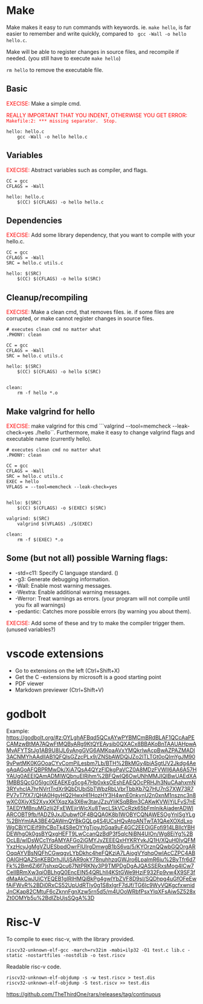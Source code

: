 # Make
Make makes it easy to run commands with keywords.
ie. ```make hello```, is far easier to remember and write quickly, compared to ``` gcc -Wall -o hello hello.c```.

Make will be able to register changes in source files, and recompile if needed. (you still have to execute ```make hello```)

```rm hello``` to remove the executable file.


## Basic
<span style="color:red;">EXECISE:</span>
Make a simple cmd.

<span style="color:red;">REALLY IMPORTANT THAT YOU INDENT, OTHERWISE YOU GET ERROR: ```Makefile:2: *** missing separator.  Stop.```</span>


```
hello: hello.c
    gcc -Wall -o hello hello.c
```
## Variables
<span style="color:red;">EXECISE:</span>
Abstract variables such as compiler, and flags.

```
CC = gcc
CFLAGS = -Wall

hello: hello.c
    $(CC) $(CFLAGS) -o hello hello.c
```
## Dependencies

<span style="color:red;">EXECISE:</span>
Add some library dependency, that you want to compile with your hello.c.

```
CC = gcc
CFLAGS = -Wall
SRC = hello.c utils.c

hello: $(SRC)
	$(CC) $(CFLAGS) -o hello $(SRC)
```
## Cleanup/recompiling


<span style="color:red;">EXECISE:</span> 
Make a clean cmd, that removes files. ie. if some files are corrupted, or make cannot register changes in source files.


```
# executes clean cmd no matter what 
.PHONY: clean

CC = gcc
CFLAGS = -Wall
SRC = hello.c utils.c

hello: $(SRC)
	$(CC) $(CFLAGS) -o hello $(SRC)


clean:
	rm -f hello *.o
```
## Make valgrind for hello

<span style="color:red;">EXECISE:</span> make valgrind for this cmd ```valgrind --tool=memcheck --leak-check=yes ./hello``. Furthermore, make it easy to change valgrind flags and executable name (currently hello).


```
# executes clean cmd no matter what 
.PHONY: clean

CC = gcc
CFLAGS = -Wall
SRC = hello.c utils.c
EXEC = hello
VFLAGS = --tool=memcheck --leak-check=yes 


hello: $(SRC)
	$(CC) $(CFLAGS) -o $(EXEC) $(SRC)

valgrind: $(SRC)
	valgrind $(VFLAGS) ./$(EXEC)

clean:
	rm -f $(EXEC) *.o

```


## Some (but not all) possible Warning flags:
- -std=c11: Specify C language standard. ()
- -g3: Generate debugging information.
- -Wall: Enable most warning messages.
- -Wextra: Enable additional warning messages.
- -Werror: Treat warnings as errors. (your program will not compile until you fix all warnings)
- -pedantic: Catches more possible errors (by warning you about them).

<span style="color:red;">EXECISE:</span> Add some of these and try to make the compiler trigger them. (unused variables?)

# vscode extensions
- Go to extensions on the left (Ctrl+Shift+X)
- Get the C -extensions by microsoft is a good starting point
- PDF viewer
- Markdown previewer (Ctrl+Shift+V)

# godbolt
Example: 
<https://godbolt.org/#z:OYLghAFBqd5QCxAYwPYBMCmBRdBLAF1QCcAaPECAMzwBtMA7AQwFtMQByARg9KtQYEAysib0QXACx8BBAKoBnTAAUAHpwAMvAFYTStJg1AB9U8lJL6yAngGVG6AMKpaAVxYMQkrlwAcpBwAZPAZMADl3ACNMYhAAdlIAB1QFQlsGZzcPLx9/ZNSbAWDQiJZo2ITLTGt0oQImYgJM909vPwtMK0KGOoaCYvComPiLesbm7Lb/BTH%2BkMGy4biASgtUV2Jkdg4AegAqAGoAFQBPRMwDk/XiA7QsA4QYzFIDkgPaVCZ0A8MDzFVWIl6AA6A57HYAUg0AEEIQAmADMIWQbnuEIRjhm%2BFQwIQ6OwUNhMMJIQIBwUAEdXA1MBBSQcGO5lgcIXEAEKEg5cg47Hb0xksOEshEAEQOcPRHJh3NuCAahxmN3RYvhcIA7hrNVrtTrdXr9QbDUbjSbTWbzRbLVbrTbbXb7Q7HU7nS7XW73R7PV7vT7fX7/QHA0HgyHQ2HwxHI1HozHY3H4wnE0nkynU2n0xnM1nsznc3n8wXC0XiyXS2XyxXK1XqzXa3X6w3tarJZzuYliKSqBBm3CAKwKVWjYjLFvS7nETAEDYMBnuMGzlij2FxEWEjirWicXu8TwcLSkVCcRzk65bFmInikAiaderADWIARCOBT9fb/fADZ9JxJDubwfOF4BQQA0K8b1WOBYCQNAWESOgYnISgYLg%2BhYmIAA3BE4QAWmQYBkGQLg4S4UCsHQvAtgANTwTA1QAeXOXdLxoWgCBiYCIEif9IhCBoTk4S8eOYYgTjoyJtGqa9uF4GC2EEOiGFofi914LBIlcYBHDEWhgOk0gsBYQxgHEFT9LwCcanQzBdP3f5qlcNiBN4UlOn/Wg8EiYg%2BOcLB/wIDsWCc1YqAMYAFGo2iGMYJyZEEEQxHYKRYvkJQ1H/XQuH0IyQFMYxzHcyJgMgVZUESbpdOwrFlUIrgDmwgB1bS6vq/5/KYOrznQQwbGQOrgAROqqAYVBsNQFhCGwqgvLYbDkhc4heFQKziA7LAiogVYqhqOwIAcCZPC4ABOAIGHQAZSnKEBDrhJIUjSAR9okY78nuhhzqGWJro6LpalmR6ju%2ByTfr6d7Fk%2Bm6Zj6f7jshxpQcu67NtPRKNy3P9TMPDgDgAJQASSERxsMog4ICw7CeIIBRmXw3qiOBLhgQ0EncEIN54QRLhll4KStGWe9HziF932Fp9vw4X9SF3fdMaAkCwJUiCYEQEB1gIRIHMQiBkPg4gwlYbZVF8D9sI/SQDhpg4uGfOFeEwfAiFWvR%2BDi0RxCS52UpUdRTIy0g1S8xIgrF7dJf/TG6Ic9WyVQKgcfxwnidJnCKap82CMtuF6cZknnFgnXzw5rn5d5/m4UOoWRbfPsxYlqXFsAiw5Z528xZt0OMYb5u%2BdIZbUjsSQgA%3D>

# Risc-V
To compile to exec risc-v, with the library provided.
~~~
riscv32-unknown-elf-gcc -march=rv32im -mabi=ilp32 -O1 test.c lib.c -static -nostartfiles -nostdlib -o test.riscv
~~~

Readable risc-v code.
~~~
riscv32-unknown-elf-objdump -s -w test.riscv > test.dis
riscv32-unknown-elf-objdump -S test.riscv >> test.dis
~~~

https://github.com/TheThirdOne/rars/releases/tag/continuous
